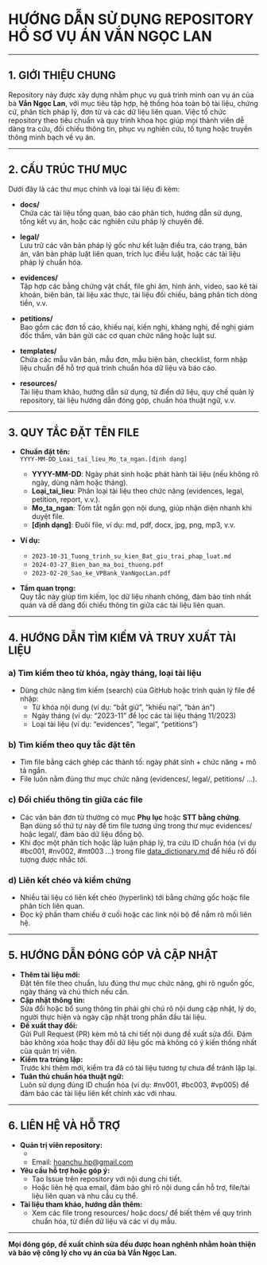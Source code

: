 # HƯỚNG DẪN SỬ DỤNG REPOSITORY HỒ SƠ VỤ ÁN VẮN NGỌC LAN

---

## 1. GIỚI THIỆU CHUNG

Repository này được xây dựng nhằm phục vụ quá trình minh oan vụ án của bà **Vắn Ngọc Lan**, với mục tiêu tập hợp, hệ thống hóa toàn bộ tài liệu, chứng cứ, phân tích pháp lý, đơn từ và các dữ liệu liên quan. Việc tổ chức repository theo tiêu chuẩn và quy trình khoa học giúp mọi thành viên dễ dàng tra cứu, đối chiếu thông tin, phục vụ nghiên cứu, tố tụng hoặc truyền thông minh bạch về vụ án.

---

## 2. CẤU TRÚC THƯ MỤC

Dưới đây là các thư mục chính và loại tài liệu đi kèm:

- **docs/**  
  Chứa các tài liệu tổng quan, báo cáo phân tích, hướng dẫn sử dụng, tổng kết vụ án, hoặc các nghiên cứu pháp lý chuyên đề.

- **legal/**  
  Lưu trữ các văn bản pháp lý gốc như kết luận điều tra, cáo trạng, bản án, văn bản pháp luật liên quan, trích lục điều luật, hoặc các tài liệu pháp lý chuẩn hóa.

- **evidences/**  
  Tập hợp các bằng chứng vật chất, file ghi âm, hình ảnh, video, sao kê tài khoản, biên bản, tài liệu xác thực, tài liệu đối chiếu, bảng phân tích dòng tiền, v.v.

- **petitions/**  
  Bao gồm các đơn tố cáo, khiếu nại, kiến nghị, kháng nghị, đề nghị giám đốc thẩm, văn bản gửi các cơ quan chức năng hoặc luật sư.

- **templates/**  
  Chứa các mẫu văn bản, mẫu đơn, mẫu biên bản, checklist, form nhập liệu chuẩn để hỗ trợ quá trình chuẩn hóa dữ liệu và báo cáo.

- **resources/**  
  Tài liệu tham khảo, hướng dẫn sử dụng, từ điển dữ liệu, quy chế quản lý repository, tài liệu hướng dẫn đóng góp, chuẩn hóa thuật ngữ, v.v.

---

## 3. QUY TẮC ĐẶT TÊN FILE

- **Chuẩn đặt tên:**  
  `YYYY-MM-DD_Loai_tai_lieu_Mo_ta_ngan.[định dạng]`
  - **YYYY-MM-DD**: Ngày phát sinh hoặc phát hành tài liệu (nếu không rõ ngày, dùng năm hoặc tháng).
  - **Loại_tai_lieu**: Phân loại tài liệu theo chức năng (evidences, legal, petition, report, v.v.).
  - **Mo_ta_ngan**: Tóm tắt ngắn gọn nội dung, giúp nhận diện nhanh khi duyệt file.
  - **[định dạng]**: Đuôi file, ví dụ: md, pdf, docx, jpg, png, mp3, v.v.

- **Ví dụ:**
  - `2023-10-31_Tuong_trinh_su_kien_Bat_giu_trai_phap_luat.md`
  - `2024-03-27_Bien_ban_ma_boi_thuong.pdf`
  - `2023-02-20_Sao_ke_VPBank_VanNgocLan.pdf`

- **Tầm quan trọng:**  
  Quy tắc này giúp tìm kiếm, lọc dữ liệu nhanh chóng, đảm bảo tính nhất quán và dễ dàng đối chiếu thông tin giữa các tài liệu liên quan.

---

## 4. HƯỚNG DẪN TÌM KIẾM VÀ TRUY XUẤT TÀI LIỆU

### a) **Tìm kiếm theo từ khóa, ngày tháng, loại tài liệu**
- Dùng chức năng tìm kiếm (search) của GitHub hoặc trình quản lý file để nhập:
  - Từ khóa nội dung (ví dụ: “bắt giữ”, “khiếu nại”, “bản án”)
  - Ngày tháng (ví dụ: “2023-11” để lọc các tài liệu tháng 11/2023)
  - Loại tài liệu (ví dụ: “evidences”, “legal”, “petitions”)

### b) **Tìm kiếm theo quy tắc đặt tên**
- Tìm file bằng cách ghép các thành tố: ngày phát sinh + chức năng + mô tả ngắn.
- File luôn nằm đúng thư mục chức năng (evidences/, legal/, petitions/ ...).

### c) **Đối chiếu thông tin giữa các file**
- Các văn bản đơn từ thường có mục **Phụ lục** hoặc **STT bằng chứng**.  
  Bạn dùng số thứ tự này để tìm file tương ứng trong thư mục evidences/ hoặc legal/, đảm bảo dữ liệu đồng bộ.
- Khi đọc một phân tích hoặc lập luận pháp lý, tra cứu ID chuẩn hóa (ví dụ #bc001, #nv002, #mt003 ...) trong file [data_dictionary.md](../data_dictionary.md) để hiểu rõ đối tượng được nhắc tới.

### d) **Liên kết chéo và kiểm chứng**
- Nhiều tài liệu có liên kết chéo (hyperlink) tới bằng chứng gốc hoặc file phân tích liên quan.
- Đọc kỹ phần tham chiếu ở cuối hoặc các link nội bộ để nắm rõ mối liên hệ.

---

## 5. HƯỚNG DẪN ĐÓNG GÓP VÀ CẬP NHẬT

- **Thêm tài liệu mới:**  
  Đặt tên file theo chuẩn, lưu đúng thư mục chức năng, ghi rõ nguồn gốc, ngày tháng và chú thích nếu cần.
- **Cập nhật thông tin:**  
  Sửa đổi hoặc bổ sung thông tin phải ghi chú rõ nội dung cập nhật, lý do, người thực hiện và ngày cập nhật trong phần đầu tài liệu.
- **Đề xuất thay đổi:**  
  Gửi Pull Request (PR) kèm mô tả chi tiết nội dung đề xuất sửa đổi. Đảm bảo không xóa hoặc thay đổi dữ liệu gốc mà không có ý kiến thống nhất của quản trị viên.
- **Kiểm tra trùng lặp:**  
  Trước khi thêm mới, kiểm tra đã có tài liệu tương tự chưa để tránh lặp lại.
- **Tuân thủ chuẩn hóa thuật ngữ:**  
  Luôn sử dụng đúng ID chuẩn hóa (ví dụ: #nv001, #bc003, #vp005) để đảm bảo các tài liệu liên kết chính xác với nhau.

---

## 6. LIÊN HỆ VÀ HỖ TRỢ

- **Quản trị viên repository:**  
  - [Tên quản trị viên]: Hoanchuhp123 (GitHub)
  - Email: hoanchu.hp@gmail.com
- **Yêu cầu hỗ trợ hoặc góp ý:**  
  - Tạo Issue trên repository với nội dung chi tiết.
  - Hoặc liên hệ qua email, đảm bảo ghi rõ nội dung cần hỗ trợ, file/tài liệu liên quan và nhu cầu cụ thể.
- **Tài liệu tham khảo, hướng dẫn thêm:**  
  - Xem các file trong resources/ hoặc docs/ để biết thêm về quy trình chuẩn hóa, từ điển dữ liệu và các ví dụ mẫu.

---

**Mọi đóng góp, đề xuất chỉnh sửa đều được hoan nghênh nhằm hoàn thiện và bảo vệ công lý cho vụ án của bà Vắn Ngọc Lan.**  